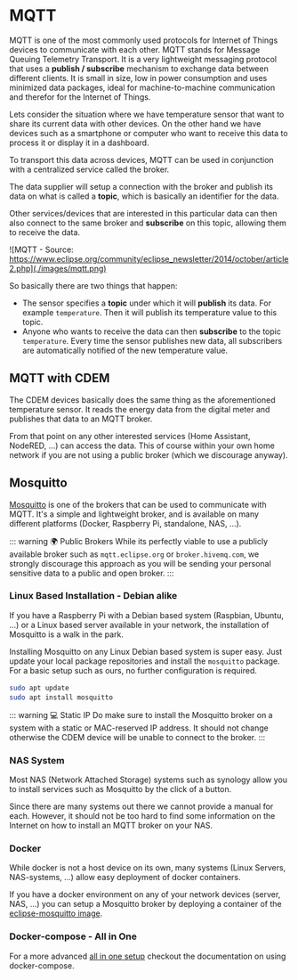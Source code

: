 # MQTT

MQTT is one of the most commonly used protocols for Internet of Things devices to communicate with each other. MQTT stands for Message Queuing Telemetry Transport. It is a very lightweight messaging protocol that uses a **publish / subscribe** mechanism to exchange data between different clients. It is small in size, low in power consumption and uses minimized data packages, ideal for machine-to-machine communication and therefor for the Internet of Things.

Lets consider the situation where we have temperature sensor that want to share its current data with other devices. On the other hand we have devices such as a smartphone or computer who want to receive this data to process it or display it in a dashboard.

To transport this data across devices, MQTT can be used in conjunction with a centralized service called the broker.

The data supplier will setup a connection with the broker and publish its data on what is called a **topic**, which is basically an identifier for the data.

Other services/devices that are interested in this particular data can then also connect to the same broker and **subscribe** on this topic, allowing them to receive the data.

![MQTT - Source: https://www.eclipse.org/community/eclipse_newsletter/2014/october/article2.php](./images/mqtt.png)

So basically there are two things that happen:

* The sensor specifies a **topic** under which it will **publish** its data. For example `temperature`. Then it will publish its temperature value to this topic.
* Anyone who wants to receive the data can then **subscribe** to the topic `temperature`. Every time the sensor publishes new data, all subscribers are automatically notified of the new temperature value.

## MQTT with CDEM

The CDEM devices basically does the same thing as the aforementioned temperature sensor. It reads the energy data from the digital meter and publishes that data to an MQTT broker.

From that point on any other interested services (Home Assistant, NodeRED, ...) can access the data. This of course within your own home network if you are not using a public broker (which we discourage anyway).

## Mosquitto

[Mosquitto](https://mosquitto.org) is one of the brokers that can be used to communicate with MQTT. It's a simple and lightweight broker, and is available on many different platforms (Docker, Raspberry Pi, standalone, NAS, ...).

::: warning 🌍 Public Brokers
While its perfectly viable to use a publicly available broker such as `mqtt.eclipse.org` or `broker.hivemq.com`, we strongly discourage this approach as you will be sending your personal sensitive data to a public and open broker.
:::

### Linux Based Installation - Debian alike

If you have a Raspberry Pi with a Debian based system (Raspbian, Ubuntu, ...) or a Linux based server available in your network, the installation of Mosquitto is a walk in the park.

Installing Mosquitto on any Linux Debian based system is super easy. Just update your local package repositories and install the `mosquitto` package. For a basic setup such as ours, no further configuration is required.

```bash
sudo apt update
sudo apt install mosquitto
```

::: warning 💻 Static IP
Do make sure to install the Mosquitto broker on a system with a static or MAC-reserved IP address. It should not change otherwise the CDEM device will be unable to connect to the broker.
:::

### NAS System

Most NAS (Network Attached Storage) systems such as synology allow you to install services such as Mosquitto by the click of a button.

Since there are many systems out there we cannot provide a manual for each. However, it should not be too hard to find some information on the Internet on how to install an MQTT broker on your NAS.

### Docker

While docker is not a host device on its own, many systems (Linux Servers, NAS-systems, ...) allow easy deployment of docker containers.

If you have a docker environment on any of your network devices (server, NAS, ...) you can setup a Mosquitto broker by deploying a container of the [eclipse-mosquitto image](https://hub.docker.com/_/eclipse-mosquitto).

### Docker-compose - All in One

For a more advanced [all in one setup](/11_docker_compose) checkout the documentation on using docker-compose.
